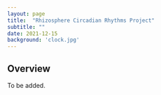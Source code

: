 ```yaml
---
layout: page
title:  "Rhizosphere Circadian Rhythms Project"
subtitle: ""
date: 2021-12-15  
background: 'clock.jpg'
---
```


## Overview

To be added.

